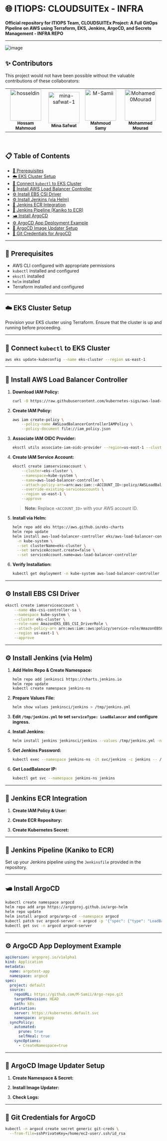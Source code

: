 # 🌐 ITIOPS: CLOUDSUITEx - INFRA

**Official repository for ITIOPS Team, CLOUDSUITEx Project: A Full GitOps Pipeline on AWS using Terraform, EKS, Jenkins, ArgoCD, and Secrets Management - INFRA REPO**

---

![image](infraops-diagram01.png)

## ✨ Contributors

This project would not have been possible without the valuable contributions of these collaborators:

<div align="center">

<table>
  <tr>
    <td align="center">
      <a href="https://github.com/hosseldin">
        <img src="https://avatars.githubusercontent.com/hosseldin" width="100px;" alt="hosseldin"/><br />
        <sub><b>Hossam Mahmoud</b></sub>
      </a>
    </td>
    <td align="center">
      <a href="https://github.com/mina-safwat-1">
        <img src="https://avatars.githubusercontent.com/mina-safwat-1" width="100px;" alt="mina-safwat-1"/><br />
        <sub><b>Mina Safwat</b></sub>
      </a>
    </td>
    <td align="center">
      <a href="https://github.com/M-Samii">
        <img src="https://avatars.githubusercontent.com/M-Samii" width="100px;" alt="M-Samii"/><br />
        <sub><b>Mahmoud Samy</b></sub>
      </a>
    </td>
    <td align="center">
      <a href="https://github.com/Mohamed0Mourad">
        <img src="https://avatars.githubusercontent.com/Mohamed0Mourad" width="100px;" alt="Mohamed0Mourad"/><br />
        <sub><b>Mohammed Mourad</b></sub>
      </a>
    </td>
  </tr>
</table>

</div>


<br>

## 📋 Table of Contents

- [🔧 Prerequisites](#-prerequisites)
- [☁️ EKS Cluster Setup](#%ef%b8%8f-eks-cluster-setup)
- [🔗 Connect `kubectl` to EKS Cluster](#-connect-kubectl-to-eks-cluster)
- [🎠 Install AWS Load Balancer Controller](#-install-aws-load-balancer-controller)
- [⚙️ Install EBS CSI Driver](#%ef%b8%8f-install-ebs-csi-driver)
- [⚙️ Install Jenkins (via Helm)](#%ef%b8%8f-install-jenkins-via-helm)
- [🔑 Jenkins ECR Integration](#-jenkins-ecr-integration)
- [🚀 Jenkins Pipeline (Kaniko to ECR)](#-jenkins-pipeline-kaniko-to-ecr)
- [🛥️ Install ArgoCD](#-install-argocd)
- [⚙️ ArgoCD App Deployment Example](#%ef%b8%8f-argocd-app-deployment-example)
- [🔄 ArgoCD Image Updater Setup](#-argocd-image-updater-setup)
- [🔑 Git Credentials for ArgoCD](#-git-credentials-for-argocd)

---

## 🔧 Prerequisites

- AWS CLI configured with appropriate permissions
- `kubectl` installed and configured
- `eksctl` installed
- `helm` installed
- Terraform installed and configured

---

## ☁️ EKS Cluster Setup

Provision your EKS cluster using Terraform. Ensure that the cluster is up and running before proceeding.

---

## 🔗 Connect `kubectl` to EKS Cluster

```bash
aws eks update-kubeconfig --name eks-cluster --region us-east-1
```

---

## 🎠 Install AWS Load Balancer Controller

1. **Download IAM Policy:**

   ```bash
   curl -O https://raw.githubusercontent.com/kubernetes-sigs/aws-load-balancer-controller/v2.12.0/docs/install/iam_policy.json
   ```

2. **Create IAM Policy:**

   ```bash
   aws iam create-policy \
       --policy-name AWSLoadBalancerControllerIAMPolicy \
       --policy-document file://iam_policy.json
   ```

3. **Associate IAM OIDC Provider:**

   ```bash
   eksctl utils associate-iam-oidc-provider --region=us-east-1 --cluster=eks-cluster --approve
   ```

4. **Create IAM Service Account:**

   ```bash
   eksctl create iamserviceaccount \
       --cluster=eks-cluster \
       --namespace=kube-system \
       --name=aws-load-balancer-controller \
       --attach-policy-arn=arn:aws:iam::<ACCOUNT_ID>:policy/AWSLoadBalancerControllerIAMPolicy \
       --override-existing-serviceaccounts \
       --region us-east-1 \
       --approve
   ```

   > **Note:** Replace `<ACCOUNT_ID>` with your AWS account ID.

5. **Install via Helm:**

   ```bash
   helm repo add eks https://aws.github.io/eks-charts
   helm repo update
   helm install aws-load-balancer-controller eks/aws-load-balancer-controller \
     -n kube-system \
     --set clusterName=eks-cluster \
     --set serviceAccount.create=false \
     --set serviceAccount.name=aws-load-balancer-controller
   ```

6. **Verify Installation:**

   ```bash
   kubectl get deployment -n kube-system aws-load-balancer-controller
   ```

---

## ⚙️ Install EBS CSI Driver

```bash
eksctl create iamserviceaccount \
    --name ebs-csi-controller-sa \
    --namespace kube-system \
    --cluster eks-cluster \
    --role-name AmazonEKS_EBS_CSI_DriverRole \
    --attach-policy-arn arn:aws:iam::aws:policy/service-role/AmazonEBSCSIDriverPolicy \
    --region us-east-1 \
    --approve
```

---

## ⚙️ Install Jenkins (via Helm)

1. **Add Helm Repo & Create Namespace:**

   ```bash
   helm repo add jenkinsci https://charts.jenkins.io
   helm repo update
   kubectl create namespace jenkins-ns
   ```

2. **Prepare Values File:**

   ```bash
   helm show values jenkinsci/jenkins > /tmp/jenkins.yml
   ```

3. **Edit `/tmp/jenkins.yml` to set `serviceType: LoadBalancer` and configure ingress.**

4. **Install Jenkins:**

   ```bash
   helm install jenkins jenkinsci/jenkins --values /tmp/jenkins.yml -n jenkins-ns
   ```

5. **Get Jenkins Password:**

   ```bash
   kubectl exec --namespace jenkins-ns -it svc/jenkins -c jenkins -- /bin/cat /run/secrets/additional/chart-admin-password
   ```

6. **Get LoadBalancer IP:**

   ```bash
   kubectl get svc --namespace jenkins-ns jenkins
   ```

---

## 🔑 Jenkins ECR Integration

1. **Create IAM Policy & User:**

2. **Create ECR Repository:**

3. **Create Kubernetes Secret:**

---

## 🚀 Jenkins Pipeline (Kaniko to ECR)

Set up your Jenkins pipeline using the `Jenkinsfile` provided in the repository.

---

## 🛥️ Install ArgoCD

```bash
kubectl create namespace argocd
helm repo add argo https://argoproj.github.io/argo-helm
helm repo update
helm install argocd argo/argo-cd --namespace argocd
kubectl patch svc argocd-server -n argocd -p '{"spec": {"type": "LoadBalancer"}}'
kubectl get svc -n argocd argocd-server
```

---

## ⚙️ ArgoCD App Deployment Example

```yaml
apiVersion: argoproj.io/v1alpha1
kind: Application
metadata:
  name: argotest-app
  namespace: argocd
spec:
  project: default
  source:
    repoURL: https://github.com/M-Samii/Argo-repo.git
    targetRevision: HEAD
    path: k8s
  destination:
    server: https://kubernetes.default.svc
    namespace: argoapp
  syncPolicy:
    automated:
      prune: true
      selfHeal: true
    syncOptions:
      - CreateNamespace=true
```

---

## 🔄 ArgoCD Image Updater Setup

1. **Create Namespace & Secret:**

2. **Install Image Updater:**

3. **Check Logs:**

---

## 🔑 Git Credentials for ArgoCD

```bash
kubectl -n argocd create secret generic git-creds \
  --from-file=sshPrivateKey=/home/ec2-user/.ssh/id_rsa
```



